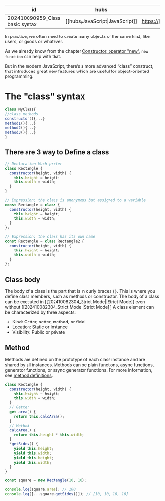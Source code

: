 
| id                              | hubs                            | source                        |
| ------------------------------- | ------------------------------- | ----------------------------- |
| 202410090959_Class basic syntax | [[hubs/JavaScript\|JavaScript]] | https://javascript.info/class |
In practice, we often need to create many objects of the same kind, like users, or goods or whatever.

As we already know from the chapter [Constructor, operator "new"](https://javascript.info/constructor-new), `new function` can help with that.

But in the modern JavaScript, there’s a more advanced “class” construct, that introduces great new features which are useful for object-oriented programming.
# The "class" syntax
```javascript
class MyClass{
//class methods
constructor(){...}
method1(){...}
method2(){...}
method3(){...}
}
```
## There are 3 way to Define a class
```js
// Declaration Much prefer
class Rectangle {
  constructor(height, width) {
    this.height = height;
    this.width = width;
  }
}

// Expression; the class is anonymous but assigned to a variable
const Rectangle = class {
  constructor(height, width) {
    this.height = height;
    this.width = width;
  }
};

// Expression; the class has its own name
const Rectangle = class Rectangle2 {
  constructor(height, width) {
    this.height = height;
    this.width = width;
  }
};

```
## Class body
The body of a class is the part that is in curly braces `{}`. This is where you define class members, such as methods or constructor.
The body of a class can be executed in [[202410082304_Strict Mode||Strict Mode]] even without [[202410082304_Strict Mode||Strict Mode] ] 
A class element can be characterized by three aspects:

- Kind: Getter, setter, method, or field
- Location: Static or instance
- Visibility: Public or private
## Method 
Methods are defined on the prototype of each class instance and are shared by all instances. Methods can be plain functions, async functions, generator functions, or async generator functions. For more information, see [method definitions](https://developer.mozilla.org/en-US/docs/Web/JavaScript/Reference/Functions/Method_definitions).
```js
class Rectangle {
  constructor(height, width) {
    this.height = height;
    this.width = width;
  }
  // Getter
  get area() {
    return this.calcArea();
  }
  // Method
  calcArea() {
    return this.height * this.width;
  }
  *getSides() {
    yield this.height;
    yield this.width;
    yield this.height;
    yield this.width;
  }
}

const square = new Rectangle(10, 10);

console.log(square.area); // 100
console.log([...square.getSides()]); // [10, 10, 10, 10]

```
